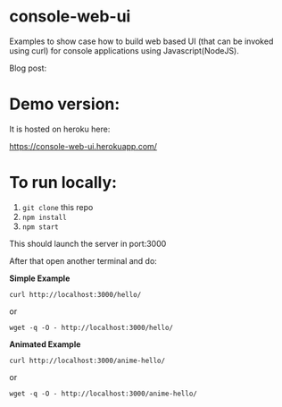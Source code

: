 # console-web-ui

Examples to show case how to build web based UI (that can be invoked using curl) for console applications using Javascript(NodeJS).

Blog post: <coming soon>

# Demo version:

It is hosted on heroku here:

https://console-web-ui.herokuapp.com/



# To run locally:

1. `git clone` this repo
2. `npm install`
3. `npm start`

This should launch the server in port:3000

After that open another terminal and do:

**Simple Example**

`curl http://localhost:3000/hello/`

or

`wget -q -O - http://localhost:3000/hello/`


**Animated Example**

`curl http://localhost:3000/anime-hello/`

or

`wget -q -O - http://localhost:3000/anime-hello/`